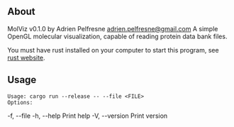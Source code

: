## About
 MolViz v0.1.0 by Adrien Pelfresne <adrien.pelfresne@gmail.com>
    A simple OpenGL molecular visualization, capable of reading protein data bank files.

You must have rust installed on your computer to start this program, see [rust website](https://www.rust-lang.org/).
    
## Usage
    Usage: cargo run --release -- --file <FILE>
    Options:
  -f, --file <FILE>
  -h, --help         Print help
  -V, --version      Print version
